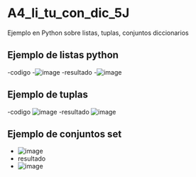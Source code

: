 # A4_li_tu_con_dic_5J
Ejemplo en Python sobre listas, tuplas, conjuntos diccionarios
## Ejemplo de listas python
-codigo
-![image](https://github.com/user-attachments/assets/bb492c0e-e04d-4725-a6e8-efc8a2c87dd9)
-resultado
-![image](https://github.com/user-attachments/assets/e2a57cb9-f4ed-495c-b665-10b28cde5eee)
## Ejemplo de tuplas
-codigo
![image](https://github.com/user-attachments/assets/f926cf87-b8b5-41bc-889f-c357f9d2a292)
-resultado
![image](https://github.com/user-attachments/assets/6a741a5a-16dc-4890-ac71-6e5dd46ac2dc)
## Ejemplo de conjuntos set
- ![image](https://github.com/user-attachments/assets/8a71bf68-f57e-4ed6-b99e-05fb3b0ab4fe)
- resultado
- ![image](https://github.com/user-attachments/assets/c699d6c8-0cd0-4947-a723-5115f41d65fe)


